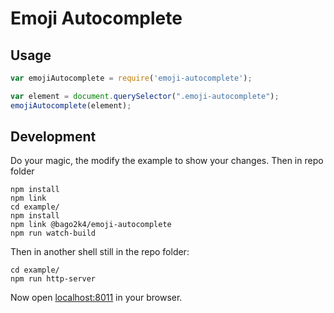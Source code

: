 # Emoji Autocomplete

## Usage

```javascript
var emojiAutocomplete = require('emoji-autocomplete');

var element = document.querySelector(".emoji-autocomplete");
emojiAutocomplete(element);
```

## Development

Do your magic, the modify the example to show your changes. Then in repo folder

```shell
npm install
npm link
cd example/
npm install
npm link @bago2k4/emoji-autocomplete
npm run watch-build
```

Then in another shell still in the repo folder:
```shell
cd example/
npm run http-server
```

Now open [localhost:8011](http://localhost:8011) in your browser.